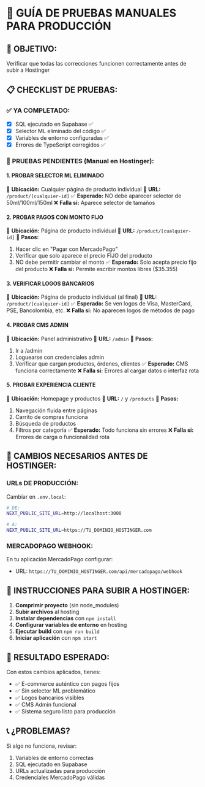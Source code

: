 # 🧪 GUÍA DE PRUEBAS MANUALES PARA PRODUCCIÓN

## 🎯 **OBJETIVO:**
Verificar que todas las correcciones funcionen correctamente antes de subir a Hostinger

## 📋 **CHECKLIST DE PRUEBAS:**

### ✅ **YA COMPLETADO:**
- [x] SQL ejecutado en Supabase ✅
- [x] Selector ML eliminado del código ✅  
- [x] Variables de entorno configuradas ✅
- [x] Errores de TypeScript corregidos ✅

### 🧪 **PRUEBAS PENDIENTES (Manual en Hostinger):**

#### **1. PROBAR SELECTOR ML ELIMINADO**
📍 **Ubicación:** Cualquier página de producto individual
🔗 **URL:** `/product/[cualquier-id]`
✅ **Esperado:** NO debe aparecer selector de 50ml/100ml/150ml
❌ **Falla si:** Aparece selector de tamaños

#### **2. PROBAR PAGOS CON MONTO FIJO**  
📍 **Ubicación:** Página de producto individual
🔗 **URL:** `/product/[cualquier-id]`
🎯 **Pasos:**
   1. Hacer clic en "Pagar con MercadoPago"
   2. Verificar que solo aparece el precio FIJO del producto
   3. NO debe permitir cambiar el monto
✅ **Esperado:** Solo acepta precio fijo del producto
❌ **Falla si:** Permite escribir montos libres ($35.355)

#### **3. VERIFICAR LOGOS BANCARIOS**
📍 **Ubicación:** Página de producto individual (al final)
🔗 **URL:** `/product/[cualquier-id]`
✅ **Esperado:** Se ven logos de Visa, MasterCard, PSE, Bancolombia, etc.
❌ **Falla si:** No aparecen logos de métodos de pago

#### **4. PROBAR CMS ADMIN**
📍 **Ubicación:** Panel administrativo
🔗 **URL:** `/admin`
🎯 **Pasos:**
   1. Ir a /admin
   2. Loguearse con credenciales admin
   3. Verificar que cargan productos, órdenes, clientes
✅ **Esperado:** CMS funciona correctamente
❌ **Falla si:** Errores al cargar datos o interfaz rota

#### **5. PROBAR EXPERIENCIA CLIENTE**
📍 **Ubicación:** Homepage y productos
🔗 **URL:** `/` y `/products`
🎯 **Pasos:**
   1. Navegación fluida entre páginas
   2. Carrito de compras funciona
   3. Búsqueda de productos
   4. Filtros por categoría
✅ **Esperado:** Todo funciona sin errores
❌ **Falla si:** Errores de carga o funcionalidad rota

## 🔧 **CAMBIOS NECESARIOS ANTES DE HOSTINGER:**

### **URLs DE PRODUCCIÓN:**
Cambiar en `.env.local`:
```bash
# DE:
NEXT_PUBLIC_SITE_URL=http://localhost:3000

# A:
NEXT_PUBLIC_SITE_URL=https://TU_DOMINIO_HOSTINGER.com
```

### **MERCADOPAGO WEBHOOK:**
En tu aplicación MercadoPago configurar:
- URL: `https://TU_DOMINIO_HOSTINGER.com/api/mercadopago/webhook`

## 🚀 **INSTRUCCIONES PARA SUBIR A HOSTINGER:**

1. **Comprimir proyecto** (sin node_modules)
2. **Subir archivos** al hosting
3. **Instalar dependencias** con `npm install`  
4. **Configurar variables de entorno** en hosting
5. **Ejecutar build** con `npm run build`
6. **Iniciar aplicación** con `npm start`

## 🎯 **RESULTADO ESPERADO:**

Con estos cambios aplicados, tienes:
- ✅ E-commerce auténtico con pagos fijos
- ✅ Sin selector ML problemático  
- ✅ Logos bancarios visibles
- ✅ CMS Admin funcional
- ✅ Sistema seguro listo para producción

## 📞 **¿PROBLEMAS?**
Si algo no funciona, revisar:
1. Variables de entorno correctas
2. SQL ejecutado en Supabase
3. URLs actualizadas para producción
4. Credenciales MercadoPago válidas